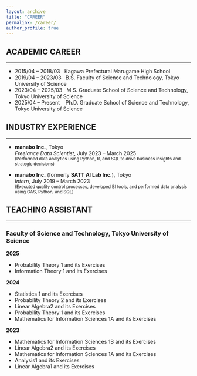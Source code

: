 ```yaml
---
layout: archive
title: "CAREER"
permalink: /career/
author_profile: true
---
```



## ACADEMIC CAREER
--- 

- 2015/04 – 2018/03 &nbsp; Kagawa Prefectural Marugame High School
- 2019/04 – 2023/03 &nbsp; B.S. Faculty of Science and Technology, Tokyo University of Science
- 2023/04 – 2025/03 &nbsp; M.S. Graduate School of Science and Technology, Tokyo University of Science 
- 2025/04 – Present &nbsp;&nbsp; Ph.D. Graduate School of Science and Technology, Tokyo University of Science 


## INDUSTRY EXPERIENCE
---

- **manabo Inc.**, Tokyo  
  *Freelance Data Scientist*, July 2023 – March 2025  
  <small> (Performed data analytics using Python, R, and SQL to drive business insights and strategic decisions) </small>

- **manabo Inc.** (formerly **SATT AI Lab Inc.**), Tokyo  
  *Intern*, July 2019 – March 2023  
  <small> (Executed quality control processes, developed BI tools, and performed data analysis using GAS, Python, and SQL) </small>

  

## TEACHING ASSISTANT
---

### Faculty of Science and Technology, Tokyo University of Science  
**2025**
- Probability Theory 1 and its Exercises
- Information Theory 1 and its Exercises

**2024**
- Statistics 1 and its Exercises 
- Probability Theory 2 and its Exercises
- Linear Algebra2 and its Exercises 
- Probability Theory 1 and its Exercises
- Mathematics for Information Sciences 1A and its Exercises 

**2023**
- Mathematics for Information Sciences 1B and its Exercises
- Linear Algebra2 and its Exercises
- Mathematics for Information Sciences 1A and its Exercises
- Analysis1 and its Exercises
-	Linear Algebra1 and its Exercises
